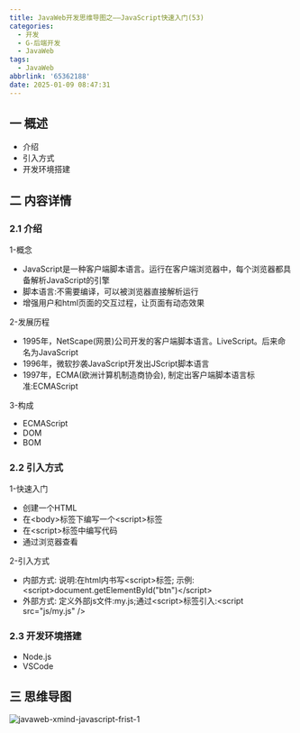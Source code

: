 ```yaml
---
title: JavaWeb开发思维导图之——JavaScript快速入门(53)
categories:
  - 开发
  - G-后端开发
  - JavaWeb
tags:
  - JavaWeb
abbrlink: '65362188'
date: 2025-01-09 08:47:31
---
```

## 一 概述

* 介绍
* 引入方式
* 开发环境搭建

<!--more-->

## 二 内容详情

### 2.1 介绍

1-概念

* JavaScript是一种客户端脚本语言。运行在客户端浏览器中，每个浏览器都具备解析JavaScript的引擎
* 脚本语言:不需要编译，可以被浏览器直接解析运行
* 增强用户和html页面的交互过程，让页面有动态效果

2-发展历程

* 1995年，NetScape(网景)公司开发的客户端脚本语言。LiveScript。后来命名为JavaScript
* 1996年，微软抄袭JavaScript开发出JScript脚本语言
* 1997年，ECMA(欧洲计算机制造商协会), 制定出客户端脚本语言标准:ECMAScript

3-构成

* ECMAScript
* DOM
* BOM

### 2.2 引入方式

1-快速入门

* 创建一个HTML
* 在\<body>标签下编写一个\<script>标签
* 在\<script>标签中编写代码
* 通过浏览器查看

2-引入方式

* 内部方式: 说明:在html内书写\<script>标签; 示例:\<script>document.getElementById("btn")\</script>
* 外部方式: 定义外部js文件:my.js;通过\<script>标签引入:\<script src="js/my.js" />

### 2.3 开发环境搭建

* Node.js
* VSCode

## 三 思维导图

![javaweb-xmind-javascript-frist-1][1]



[1]:https://cdn.jsdelivr.net/gh/PGzxc/CDN/blog-java/javaweb-xmind-javascript-frist-1.png